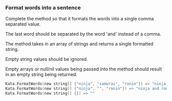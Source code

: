 ### Format words into a sentence

Complete the method so that it formats the words into a single comma separated value. 

The last word should be separated by the word 'and' instead of a comma. 

The method takes in an array of strings and returns a single formatted string. 

Empty string values should be ignored. 

Empty arrays or null/nil values being passed into the method should result in an empty string being returned.
```c
Kata.FormatWords(new string[] {"ninja", "samurai", "ronin"}) => "ninja, samurai and ronin"
Kata.FormatWords(new string[] {"ninja", "", "ronin"}) => "ninja and ronin"
Kata.FormatWords(new string[] {}) => ""
